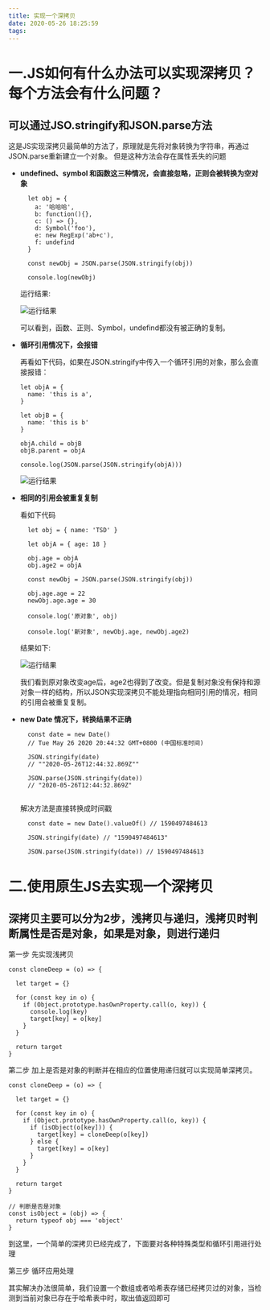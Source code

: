```yaml
---
title: 实现一个深拷贝
date: 2020-05-26 18:25:59
tags:
---
```


# 一.JS如何有什么办法可以实现深拷贝？每个方法会有什么问题？

## 可以通过JSO.stringify和JSON.parse方法

这是JS实现深拷贝最简单的方法了，原理就是先将对象转换为字符串，再通过JSON.parse重新建立一个对象。 但是这种方法会存在属性丢失的问题

- **undefined、symbol 和函数这三种情况，会直接忽略，正则会被转换为空对象**
  
  ```tyoescript
    let obj = {
      a: '哈哈哈',
      b: function(){},
      c: () => {},
      d: Symbol('foo'),
      e: new RegExp('ab+c'),
      f: undefind
    }

    const newObj = JSON.parse(JSON.stringify(obj))

    console.log(newObj)
  ```

  运行结果:

  ![运行结果](https://fdfs.xmcdn.com/group79/M07/74/E6/wKgPC17M9dbCDB3EAABNoIa052U513.png)

  可以看到，函数、正则、Symbol，undefind都没有被正确的复制。

- **循环引用情况下，会报错**

  再看如下代码，如果在JSON.stringify中传入一个循环引用的对象，那么会直接报错：

  ```
  let objA = {
    name: 'this is a',
  }

  let objB = {
    name: 'this is b'
  }

  objA.child = objB
  objB.parent = objA

  console.log(JSON.parse(JSON.stringify(objA)))
  ```

  ![运行结果](https://fdfs.xmcdn.com/group80/M04/6C/FF/wKgPDF7NA7vQXSqPAAEsBhCgVfg210.jpg)

- **相同的引用会被重复复制**

  看如下代码
  ```
    let obj = { name: 'TSD' }

    let objA = { age: 18 }

    obj.age = objA
    obj.age2 = objA

    const newObj = JSON.parse(JSON.stringify(obj))

    obj.age.age = 22
    newObj.age.age = 30

    console.log('原对象', obj)

    console.log('新对象', newObj.age, newObj.age2)
  ```

  结果如下:

  ![运行结果](https://fdfs.xmcdn.com/group80/M02/6D/A2/wKgPDF7NBt6AIn1LAAB1dLRGuhg559.jpg)

  我们看到原对象改变age后，age2也得到了改变。但是复制对象没有保持和源对象一样的结构，所以JSON实现深拷贝不能处理指向相同引用的情况，相同的引用会被重复复制。


- **new Date 情况下，转换结果不正确**

  ```
    const date = new Date() 
    // Tue May 26 2020 20:44:32 GMT+0800 (中国标准时间)

    JSON.stringify(date) 
    // ""2020-05-26T12:44:32.869Z""

    JSON.parse(JSON.stringify(date)) 
    // "2020-05-26T12:44:32.869Z"
    
  ```

  解决方法是直接转换成时间戳

  ```
    const date = new Date().valueOf() // 1590497484613

    JSON.stringify(date) // "1590497484613"

    JSON.parse(JSON.stringify(date)) // 1590497484613
  ```

# 二.使用原生JS去实现一个深拷贝

##  深拷贝主要可以分为2步，浅拷贝与递归，浅拷贝时判断属性是否是对象，如果是对象，则进行递归

  第一步 先实现浅拷贝

  ```  
  const cloneDeep = (o) => {

    let target = {}

    for (const key in o) {
      if (Object.prototype.hasOwnProperty.call(o, key)) {
        console.log(key)
        target[key] = o[key]
      }
    }

    return target
  }
  ```

  第二步 加上是否是对象的判断并在相应的位置使用递归就可以实现简单深拷贝。

  ```
  const cloneDeep = (o) => {

    let target = {}

    for (const key in o) {
      if (Object.prototype.hasOwnProperty.call(o, key)) {
        if (isObject(o[key])) {
          target[key] = cloneDeep(o[key])
        } else {
          target[key] = o[key]
        }
      }
    }

    return target
  }

  // 判断是否是对象
  const isObject = (obj) => {
    return typeof obj === 'object'
  }
  ```
  到这里，一个简单的深拷贝已经完成了，下面要对各种特殊类型和循环引用进行处理

  第三步 循环应用处理

  其实解决办法很简单，我们设置一个数组或者哈希表存储已经拷贝过的对象，当检测到当前对象已存在于哈希表中时，取出值返回即可

  ```

  ```
